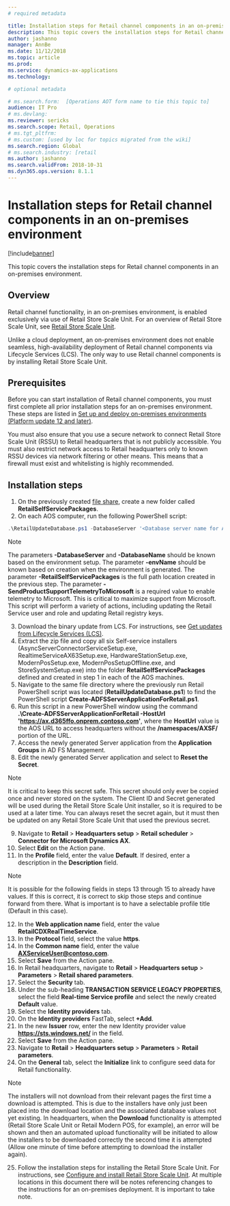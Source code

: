 ```yaml
---
# required metadata

title: Installation steps for Retail channel components in an on-premises environment
description: This topic covers the installation steps for Retail channel components in an on-premises environment. 
author: jashanno
manager: AnnBe
ms.date: 11/12/2018
ms.topic: article
ms.prod: 
ms.service: dynamics-ax-applications
ms.technology: 

# optional metadata

# ms.search.form:  [Operations AOT form name to tie this topic to]
audience: IT Pro
# ms.devlang: 
ms.reviewer: sericks
ms.search.scope: Retail, Operations 
# ms.tgt_pltfrm: 
# ms.custom: [used by loc for topics migrated from the wiki]
ms.search.region: Global
# ms.search.industry: [retail
ms.author: jashanno
ms.search.validFrom: 2018-10-31
ms.dyn365.ops.version: 8.1.1
---
```


# Installation steps for Retail channel components in an on-premises environment

[!include[banner](../includes/banner.md)]

This topic covers the installation steps for Retail channel components in an on-premises environment.

## Overview

Retail channel functionality, in an on-premises environment, is enabled exclusively via use of Retail Store Scale Unit. For an overview of Retail Store Scale Unit, see [Retail Store Scale Unit](../../retail/dev-itpro/retail-store-system-begin.md). 

Unlike a cloud deployment, an on-premises environment does not enable seamless, high-availability deployment of Retail channel components via Lifecycle Services (LCS). The only way to use Retail channel components is by installing Retail Store Scale Unit.

## Prerequisites 

Before you can start installation of Retail channel components, you must first complete all prior installation steps for an on-premises environment. These steps are listed in [Set up and deploy on-premises environments (Platform update 12 and later)](setup-deploy-on-premises-pu12.md).

You must also ensure that you use a secure network to connect Retail Store Scale Unit (RSSU) to Retail headquarters that is not publicly  accessible. You must also restrict network access to Retail headquarters only to known RSSU devices via network filtering or other means.  This means that a firewall must exist and whitelisting is highly recommended.

## Installation steps

1.	On the previously created [file share](https://docs.microsoft.com/en-us/dynamics365/unified-operations/dev-itpro/deployment/setup-deploy-on-premises-pu12#setupfile), create a new folder called **RetailSelfServicePackages**.
2.	On each AOS computer, run the following PowerShell script:

```powershell
.\RetailUpdateDatabase.ps1 -DatabaseServer '<Database server name for AOS database -DatabaseName 'Database name for AOS database ' -envName '<Environment name>' -RetailSelfServicePackages '<Local path of Retail self-service packages>’ -SendProductSupportTelemetryToMicrosoft
```
> [!NOTE]
> The parameters **-DatabaseServer** and **-DatabaseName** should be known based on the environment setup.
> The parameter **-envName** should be known based on creation when the environment is generated.
> The parameter **-RetailSelfServicePackages** is the full path location created in the previous step.
> The parameter **-SendProductSupportTelemetryToMicrosoft** is a required value to enable telemetry to Microsoft.  This is critical to maximize support from Microsoft.
> This script will perform a variety of actions, including updating the Retail Service user and role and updating Retail registry keys.
  
3.	Download the binary update from LCS. For instructions, see [Get updates from Lifecycle Services (LCS)](../migration-upgrade/download-hotfix-lcs.md).
4.	Extract the zip file and copy all six Self-service installers (AsyncServerConnectorServiceSetup.exe, RealtimeServiceAX63Setup.exe, HardwareStationSetup.exe, ModernPosSetup.exe, ModernPosSetupOffline.exe, and StoreSystemSetup.exe) into the folder **RetailSelfServicePackages** defined and created in step 1 in each of the AOS machines.
5.  Navigate to the same file directory where the previously run Retail PowerShell script was located (**RetailUpdateDatabase.ps1**) to find the PowerShell script **Create-ADFSServerApplicationForRetail.ps1**.
6.  Run this script in a new PowerShell window using the command **.\Create-ADFSServerApplicationForRetail -HostUrl 'https://ax.d365ffo.onprem.contoso.com'**, where the **HostUrl** value is the AOS URL to access headquarters without the **/namespaces/AXSF/** portion of the URL.
7.  Access the newly generated Server application from the **Application Groups** in AD FS Management.
8.  Edit the newly generated Server application and select to **Reset the Secret**.

> [!NOTE]
> It is critical to keep this secret safe.  This secret should only ever be copied once and never stored on the system.  The Client ID and Secret generated will be used during the Retail Store Scale Unit installer, so it is required to be used at a later time.  You can always reset the secret again, but it must then be updated on any Retail Store Scale Unit that used the previous secret.

9.  Navigate to **Retail** &gt; **Headquarters setup** &gt; **Retail scheduler** &gt; **Connector for Microsoft Dynamics AX**.
10.  Select **Edit** on the Action pane.
11.  In the **Profile** field, enter the value **Default**.  If desired, enter a description in the **Description** field.

> [!NOTE]
> It is possible for the following fields in steps 13 through 15 to already have values.  If this is correct, it is correct to skip those steps and continue forward from there.  What is important is to have a selectable profile title (Default in this case).

12.  In the  **Web application name** field, enter the value **RetailCDXRealTimeService**.
13.  In the **Protocol** field, select the value **https**.
14.  In the **Common name** field, enter the value **AXServiceUser@contoso.com**.
15.  Select **Save** from the Action pane.
16.  In Retail headquarters, navigate to **Retail** &gt; **Headquarters setup** &gt; **Parameters** &gt; **Retail shared parameters**.
17.  Select the **Security** tab.
18.  Under the sub-heading **TRANSACTION SERVICE LEGACY PROPERTIES**, select the field **Real-time Service profile** and select the newly created **Default** value.
19.  Select the **Identity providers** tab.
20.  On the **Identity providers** FastTab, select **+Add**.
21.  In the new **Issuer** row, enter the new Identity provider value **https://sts.windows.net/** in the field.
22.  Select **Save** from the Action pane.
23.  Navigate to **Retail** &gt; **Headquarters setup** &gt; **Parameters** &gt; **Retail parameters**.
24.  On the **General** tab, select the **Initialize** link to configure seed data for Retail functionality.

> [!NOTE]
> The installers will not download from their relevant pages the first time a download is attempted.  This is due to the installers have only just been placed into the download location and the associated database values not yet existing.  In headquarters, when the **Download** functionality is attempted (Retail Store Scale Unit or Retail Modern POS, for example), an error will be shown and then an automated upload functionality will be initiated to allow the installers to be downloaded correctly the second time it is attempted (Allow one minute of time before attempting to download the installer again).

25.	Follow the installation steps for installing the Retail Store Scale Unit. For instructions, see [Configure and install Retail Store Scale Unit](../../retail/dev-itpro/retail-store-scale-unit-configuration-installation.md).  At multiple locations in this document there will be notes referencing changes to the instructions for an on-premises deployment.  It is important to take note.
